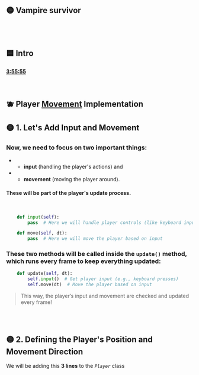 ## 🟡 Vampire survivor


<br>
<br>


## 🟦 Intro





#### [3:55:55](https://youtu.be/8OMghdHP-zs?si=EaQXjYMwheIf3E4p&t=14155)

<br>



## 🫐   Player <u>Movement</u>  Implementation




## 🟡  1.  Let's Add Input and Movement

### Now, we need to focus on two important things:

- - **input** (handling the player's actions) and

- - **movement** (moving the player around).


#### These will be part of the player's update process.

<br>

```python
    def input(self):
        pass  # Here we will handle player controls (like keyboard input)

    def move(self, dt):
        pass  # Here we will move the player based on input

```

### These two methods will be called inside the `update()` method, which runs every frame to keep everything updated:

```python
    def update(self, dt):
        self.input()  # Get player input (e.g., keyboard presses)
        self.move(dt)  # Move the player based on input

```

>This way, the player’s input and movement are checked and updated every frame!




<br>
<br>

## 🟡  2. Defining the Player's Position and Movement Direction

We will be adding this **3 lines** to the *`Player`* class
